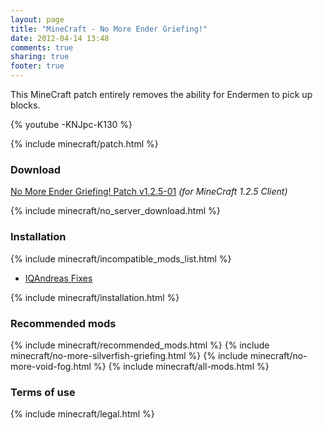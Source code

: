 ```yaml
---
layout: page
title: "MineCraft - No More Ender Griefing!"
date: 2012-04-14 13:48
comments: true
sharing: true
footer: true
---
```


This MineCraft patch entirely removes the ability for Endermen to pick up blocks.

{% youtube -KNJpc-K130 %}

{% include minecraft/patch.html %}

### Download
[No More Ender Griefing! Patch v1.2.5-01](https://github.com/downloads/IQAndreas/Minecraft-Mods-and-Patches/no-more-ender-griefing-v1.2.5-01.zip) _(for MineCraft 1.2.5 Client)_

{% include minecraft/no_server_download.html %}

### Installation
{% include minecraft/incompatible_mods_list.html %}

 - [IQAndreas Fixes](http://iqandreas.github.com/minecraft/iqandreas-fixes/)

{% include minecraft/installation.html %}

### Recommended mods
{% include minecraft/recommended_mods.html %}
{% include minecraft/no-more-silverfish-griefing.html %}
{% include minecraft/no-more-void-fog.html %}
{% include minecraft/all-mods.html %}

### Terms of use
{% include minecraft/legal.html %}

